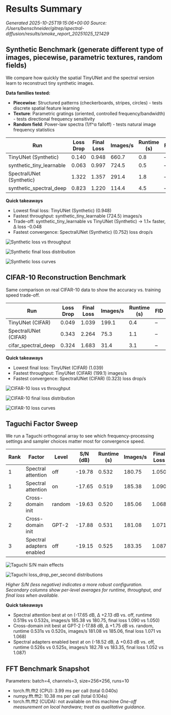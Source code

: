 # Results Summary

_Generated 2025-10-25T19:15:06+00:00_
_Source: /Users/benschneider/gitrep/spectral-diffusion/results/smoke_report_20251025_121429_

## Synthetic Benchmark (generate different type of images, piecewise, parametric textures, random fields)
We compare how quickly the spatial TinyUNet and the spectral version learn to reconstruct tiny synthetic images. 

**Data families tested:**
- **Piecewise**: Structured patterns (checkerboards, stripes, circles) - tests discrete spatial feature learning
- **Texture**: Parametric gratings (oriented, controlled frequency/bandwidth) - tests directional frequency sensitivity
- **Random field**: Power-law spectra (1/f^α falloff) - tests natural image frequency statistics

| Run | Loss Drop | Final Loss | Images/s | Runtime (s) | FID |
| --- | --- | --- | --- | --- | --- |
| TinyUNet (Synthetic) | 0.140 | 0.948 | 660.7 | 0.8 | – |
| synthetic_tiny_learnable | 0.063 | 0.997 | 724.5 | 0.5 | – |
| SpectralUNet (Synthetic) | 1.322 | 1.357 | 291.4 | 1.8 | – |
| synthetic_spectral_deep | 0.823 | 1.220 | 114.4 | 4.5 | – |

**Quick takeaways**
- Lowest final loss: TinyUNet (Synthetic) (0.948)
- Fastest throughput: synthetic_tiny_learnable (724.5) images/s
- Trade-off: synthetic_tiny_learnable vs TinyUNet (Synthetic) → 1.1× faster, Δ loss -0.048
- Fastest convergence: SpectralUNet (Synthetic) (0.752) loss drop/s

![Synthetic loss vs throughput](tradeoff_loss_vs_speed_synthetic.png)

![Synthetic final loss distribution](loss_final_distribution_synthetic.png)

![Synthetic loss curves](loss_curve_synthetic.png)

## CIFAR-10 Reconstruction Benchmark
Same comparison on real CIFAR-10 data to show the accuracy vs. training speed trade-off.

| Run | Loss Drop | Final Loss | Images/s | Runtime (s) | FID |
| --- | --- | --- | --- | --- | --- |
| TinyUNet (CIFAR) | 0.049 | 1.039 | 199.1 | 0.4 | – |
| SpectralUNet (CIFAR) | 0.343 | 2.264 | 75.3 | 1.1 | – |
| cifar_spectral_deep | 0.324 | 1.683 | 31.4 | 3.1 | – |

**Quick takeaways**
- Lowest final loss: TinyUNet (CIFAR) (1.039)
- Fastest throughput: TinyUNet (CIFAR) (199.1) images/s
- Fastest convergence: SpectralUNet (CIFAR) (0.323) loss drop/s

![CIFAR-10 loss vs throughput](tradeoff_loss_vs_speed_cifar.png)

![CIFAR-10 final loss distribution](loss_final_distribution_cifar.png)

![CIFAR-10 loss curves](loss_curve_cifar.png)

## Taguchi Factor Sweep
We run a Taguchi orthogonal array to see which frequency-processing settings and sampler choices matter most for convergence speed.

| Rank | Factor | Level | S/N (dB) | Runtime (s) | Images/s | Final Loss |
| --- | --- | --- | --- | --- | --- | --- |
| 1 | Spectral attention | off | -19.78 | 0.532 | 180.75 | 1.050 |
| 1 | Spectral attention | on | -17.65 | 0.519 | 185.38 | 1.090 |
| 2 | Cross-domain init | random | -19.63 | 0.520 | 185.06 | 1.068 |
| 2 | Cross-domain init | GPT-2 | -17.88 | 0.531 | 181.08 | 1.071 |
| 3 | Spectral adapters enabled | off | -19.15 | 0.525 | 183.35 | 1.087 |

![Taguchi S/N main effects](taguchi_snr.png)

![Taguchi loss_drop_per_second distributions](taguchi_loss_drop_per_second.png)

_Higher S/N (less negative) indicates a more robust configuration. Secondary columns show per-level averages for runtime, throughput, and final loss when available._

**Quick takeaways**
- Spectral attention best at on (-17.65 dB, Δ +2.13 dB vs. off, runtime 0.519s vs 0.532s, images/s 185.38 vs 180.75, final loss 1.090 vs 1.050)
- Cross-domain init best at GPT-2 (-17.88 dB, Δ +1.75 dB vs. random, runtime 0.531s vs 0.520s, images/s 181.08 vs 185.06, final loss 1.071 vs 1.068)
- Spectral adapters enabled best at on (-18.52 dB, Δ +0.63 dB vs. off, runtime 0.526s vs 0.525s, images/s 182.78 vs 183.35, final loss 1.052 vs 1.087)

## FFT Benchmark Snapshot
Parameters: batch=4, channels=3, size=256×256, runs=10
- torch.fft.fft2 (CPU): 3.99 ms per call (total 0.040s)
- numpy.fft.fft2: 10.38 ms per call (total 0.104s)
- torch.fft.fft2 (CUDA): not available on this machine
_One-off measurement on local hardware; treat as qualitative guidance._
